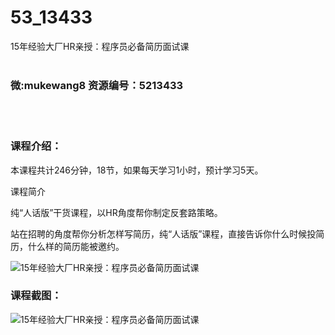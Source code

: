 # 53_13433
15年经验大厂HR亲授：程序员必备简历面试课
<br/></br>
<h3>微:mukewang8 资源编号：5213433</h3>
<br/></br>
<h3>课程介绍：</h3>
<p>本课程共计246分钟，18节，如果每天学习1小时，预计学习5天。</p>
<p>课程简介</p>
<p>纯“人话版”干货课程，以HR角度帮你制定反套路策略。</p>
<p>站在招聘的角度帮你分析怎样写<a title="查看与 简历 相关的文章" target="_blank">简历</a>，纯“人话版”课程，直接告诉你什么时候投简历，什么样的简历能被邀约。</p>
<p><img src="https://www.ko996.com/wp-content/uploads/img/2020/05/2-161-300x207.png" alt="15年经验大厂HR亲授：程序员必备简历面试课"></p>
<div class="info-desc">
<h3>课程截图：</h3>
<p><img src="https://www.ko996.com/wp-content/uploads/img/2020/05/1-167.png" alt="15年经验大厂HR亲授：程序员必备简历面试课"></p>


			
</div>
